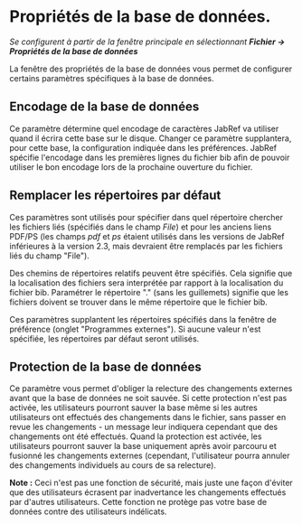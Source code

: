 # Propriétés de la base de données.

*Se configurent à partir de la fenêtre principale en sélectionnant **Fichier -&gt; Propriétés de la base de données***

La fenêtre des propriétés de la base de données vous permet de configurer certains paramètres spécifiques à la base de données.

## Encodage de la base de données

Ce paramètre détermine quel encodage de caractères JabRef va utiliser quand il écrira cette base sur le disque. Changer ce paramètre supplantera, pour cette base, la configuration indiquée dans les préférences. JabRef spécifie l'encodage dans les premières lignes du fichier bib afin de pouvoir utiliser le bon encodage lors de la prochaine ouverture du fichier.

## Remplacer les répertoires par défaut

Ces paramètres sont utilisés pour spécifier dans quel répertoire chercher les fichiers liés (spécifiés dans le champ *File*) et pour les anciens liens PDF/PS (les champs *pdf* et *ps* étaient utilisés dans les versions de JabRef inférieures à la version 2.3, mais devraient être remplacés par les fichiers liés du champ "File").

Des chemins de répertoires relatifs peuvent être spécifiés. Cela signifie que la localisation des fichiers sera interprétée par rapport à la localisation du fichier bib. Paramétrer le répertoire "." (sans les guillemets) signifie que les fichiers doivent se trouver dans le même répertoire que le fichier bib.

Ces paramètres supplantent les répertoires spécifiés dans la fenêtre de préférence (onglet "Programmes externes"). Si aucune valeur n'est spécifiée, les répertoires par défaut seront utilisés.

## Protection de la base de données

Ce paramètre vous permet d'obliger la relecture des changements externes avant que la base de données ne soit sauvée. Si cette protection n'est pas activée, les utilisateurs pourront sauver la base même si les autres utilisateurs ont effectués des changements dans le fichier, sans passer en revue les changements - un message leur indiquera cependant que des changements ont été effectués. Quand la protection est activée, les utilisateurs pourront sauver la base uniquement après avoir parcouru et fusionné les changements externes (cependant, l'utilisateur pourra annuler des changements individuels au cours de sa relecture).

**Note :** Ceci n'est pas une fonction de sécurité, mais juste une façon d'éviter que des utilisateurs écrasent par inadvertance les changements effectués par d'autres utilisateurs. Cette fonction ne protège pas votre base de données contre des utilisateurs indélicats.
